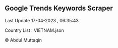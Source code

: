 

## Google Trends Keywords Scraper 
 
Last Update 17-04-2023 , 06:35:43

Country List :
VIETNAM.json



© Abdul Muttaqin 
